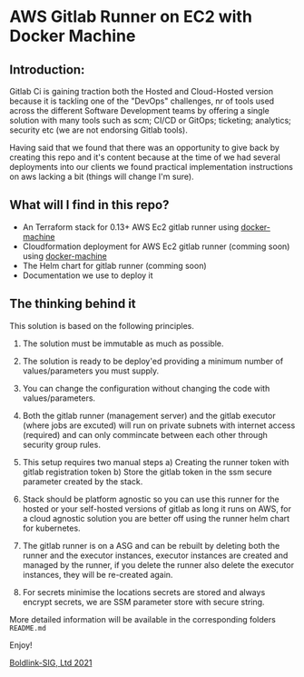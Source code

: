 # AWS Gitlab Runner on EC2 with Docker Machine

## Introduction:

Gitlab Ci is gaining traction both the Hosted and Cloud-Hosted version because
it is tackling one of the "DevOps" challenges, nr of tools used across the different
Software Development teams by offering a single solution with many tools such as scm; CI/CD or GitOps;
ticketing; analytics; security etc (we are not endorsing Gitlab tools).

Having said that we found that there was an opportunity to give back by creating this repo and it's 
content because at the time of we had several deployments into our clients we found practical implementation
instructions on aws lacking a bit (things will change I'm sure).

## What will I find in this repo?

* An Terraform stack for 0.13+ AWS Ec2 gitlab runner using [docker-machine](https://docs.docker.com/machine/drivers/aws/)
* Cloudformation deployment for AWS Ec2 gitlab runner (comming soon) using [docker-machine](https://docs.docker.com/machine/drivers/aws/)
* The Helm chart for gitlab runner (comming soon)
* Documentation we use to deploy it

## The thinking behind it

This solution is based on the following principles.

1) The solution must be immutable as much as possible.

2) The solution is ready to be deploy'ed providing a minimum number of values/parameters you must supply.

3) You can change the configuration without changing the code with values/parameters.

4) Both the gitlab runner (management server) and the gitlab executor (where jobs are excuted) 
will run on private subnets with internet access (required) and can only commincate between 
each other through security group rules.

5) This setup requires two manual steps a) Creating the runner token with gitlab registration token b) Store the gitlab
token in the ssm secure parameter created by the stack.

6) Stack should be platform agnostic so you can use this runner for the hosted or your self-hosted versions of gitlab as long it runs on AWS, for a cloud agnostic solution you are better off using the runner helm chart for kubernetes.

7) The gitlab runner is on a ASG and can be rebuilt by deleting both the runner and the executor instances, executor instances
are created and managed by the runner, if you delete the runner also delete the executor instances, they will be re-created again.

8) For secrets minimise the locations secrets are stored and always encrypt secrets, we are SSM parameter store with secure string.


More detailed information will be available in the corresponding folders `README.md`

Enjoy!

[Boldlink-SIG, Ltd 2021](https://boldlink.io)
